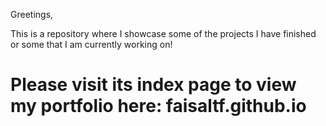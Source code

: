 Greetings,

This is a repository where I showcase some of the projects I have finished or some that I am currently working on!

# Please visit its index page to view my portfolio here: faisaltf.github.io
